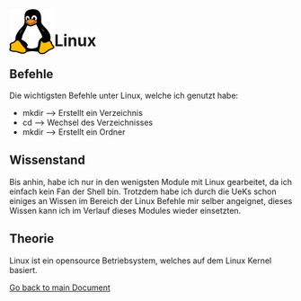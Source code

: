 <img align="left" width="80" height="80" src="./img/../../img/tux-logo.png" alt="Github Logo">

# Linux

## Befehle
Die wichtigsten Befehle unter Linux, welche ich genutzt habe:
* mkdir	-->	Erstellt ein Verzeichnis
* cd --> Wechsel des Verzeichnisses
* mkdir --> Erstellt ein Ordner

## Wissenstand
Bis anhin, habe ich nur in den wenigsten Module mit Linux gearbeitet, da ich einfach kein Fan der Shell bin. Trotzdem habe ich durch die UeKs schon einiges an Wissen im Bereich der Linux Befehle mir selber angeignet, dieses Wissen kann ich im Verlauf dieses Modules wieder einsetzten.

## Theorie
Linux ist ein opensource Betriebsystem, welches auf dem Linux Kernel basiert.



[Go back to main Document](https://github.com/Daddey69/Modul_300/blob/master/README.md)